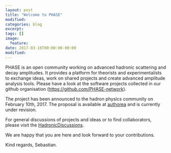 ```yaml
---
layout: post
title: "Welcome to PHASE"
modified:
categories: blog
excerpt:
tags: []
image:
  feature:
date: 2017-03-16T00:00:00-00:00
modified:
---
```


PHASE is an open community working on advanced hadronic scattering and decay amplitudes.
It provides a platform for theorists and experimentalists to exchange ideas, work on
shared projects and create advanced amplitude analysis tools. Please have a look at the
software projects collected in our github organisation (https://github.com/PHASE-network).

The project has been announced to the hadron physics community on February 10th, 2017.
The proposal is available at [authorea](https://goo.gl/5o36g5) and is currently
under revision.

For general discussions of projects and ideas or to find collaborators, please visit the [HadronicDiscussions](https://github.com/PHASE-network/HadronicDiscussions).

We are happy that you are here and look forward to your contributions.

Kind regards,
Sebastian.
